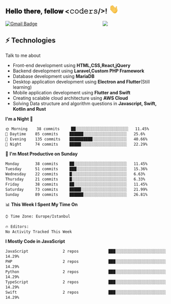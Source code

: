 <h2> 𝐇𝐞𝐥𝐥𝐨 𝐭𝐡𝐞𝐫𝐞, 𝐟𝐞𝐥𝐥𝐨𝐰 <𝚌𝚘𝚍𝚎𝚛𝚜/>! <img src="https://raw.githubusercontent.com/ABSphreak/ABSphreak/master/gifs/Hi.gif" width="30px"></h2>

<img align='right' src='https://user-images.githubusercontent.com/5713670/87202985-820dcb80-c2b6-11ea-9f56-7ec461c497c3.gif' width='200"'>

[![Gmail Badge](https://img.shields.io/badge/-osein.wtr@gmail.com-c14438?style=flat-square&logo=Gmail&logoColor=white&link=mailto:osein.wtr@gmail.com)](mailto:osein.wtr@gmail.com)


## ⚡ Technologies
Talk to me about
- Front-end development using **HTML,CSS,React,jQuery**
- Backend development using **Laravel,Custom PHP Framework**
- Database development using **MariaDB**
- Desktop application development using **Electron and Flutter**(Still learning)
- Mobile application development using **Flutter and Swift**
- Creating scalable cloud architecture using **AWS Cloud**
- Solving Data structure and algorithm questions in **Javascript, Swift, Kotlin and Rust**

<!--## Hello World!! 🤔
- 💬 Ask me about anything an everything.
- 📫 Read my blogs: [Harsh Blog](https://harshblog.xyz)
- 🎯 Portfolio site: [Portfolio](https://harshkumarkhatri.github.io/Portfolio-Site/index.html)
- 🔔 Subscribe:- [Harsh Kumar Khatri](https://www.youtube.com/channel/UCKNtMU9M559bmXxKoT6YeJw)
- ⚡ Fun fact: Internet users blink less than usual.-->

<!--START_SECTION:waka-->
**I'm a Night 🦉** 

```text
🌞 Morning    38 commits     ██░░░░░░░░░░░░░░░░░░░░░░░   11.45% 
🌆 Daytime    85 commits     ██████░░░░░░░░░░░░░░░░░░░   25.6% 
🌃 Evening    135 commits    ██████████░░░░░░░░░░░░░░░   40.66% 
🌙 Night      74 commits     █████░░░░░░░░░░░░░░░░░░░░   22.29%

```
📅 **I'm Most Productive on Sunday** 

```text
Monday       38 commits     ██░░░░░░░░░░░░░░░░░░░░░░░   11.45% 
Tuesday      51 commits     ███░░░░░░░░░░░░░░░░░░░░░░   15.36% 
Wednesday    22 commits     █░░░░░░░░░░░░░░░░░░░░░░░░   6.63% 
Thursday     21 commits     █░░░░░░░░░░░░░░░░░░░░░░░░   6.33% 
Friday       38 commits     ██░░░░░░░░░░░░░░░░░░░░░░░   11.45% 
Saturday     73 commits     █████░░░░░░░░░░░░░░░░░░░░   21.99% 
Sunday       89 commits     ██████░░░░░░░░░░░░░░░░░░░   26.81%

```


📊 **This Week I Spent My Time On** 

```text
⌚︎ Time Zone: Europe/Istanbul

🔥 Editors: 
No Activity Tracked This Week

```

**I Mostly Code in JavaScript** 

```text
JavaScript               2 repos             ███░░░░░░░░░░░░░░░░░░░░░░   14.29% 
PHP                      2 repos             ███░░░░░░░░░░░░░░░░░░░░░░   14.29% 
Python                   2 repos             ███░░░░░░░░░░░░░░░░░░░░░░   14.29% 
TypeScript               2 repos             ███░░░░░░░░░░░░░░░░░░░░░░   14.29% 
Swift                    2 repos             ███░░░░░░░░░░░░░░░░░░░░░░   14.29%

```



<!--END_SECTION:waka-->
